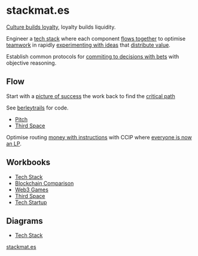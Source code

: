 # stackmat.es

[Culture builds loyalty](https://mm.dreamineering.com/docs/value/money/tokenomics/tokenomics-games/), loyalty builds liquidity.

Engineer a [tech stack](https://mm.dreamineering.com/docs/engineering/software/sdk/) where each component [flows together](https://mm.dreamineering.com/docs/flow) to optimise [teamwork](https://mm.dreamineering.com/docs/principles/people/community/teamwork) in rapidly [experimenting with ideas](https://mm.dreamineering.com/docs/experiments/) that [distribute value](https://mm.dreamineering.com/docs/value/).

Establish common protocols for [commiting to decisions with bets](https://mm.dreamineering.com/docs/principles/platform/web3/primitives/decentralized-decisions-protocols) with objective reasoning.

## Flow

Start with a [picture of success](https://mm.dreamineering.com/docs/business/functions/business-documents/business-financial-docs/financial-doc-discounted-cashflow) the work back to find the [critical path](https://mm.dreamineering.com/docs/business/business-principles/critical-path)

See [berleytrails](https://github.com/dreamineering/berleytrails) for code.

- [Pitch](https://mm.dreamineering.com/docs/experiments/dreamineering/)
- [Third Space](https://mm.dreamineering.com/docs/experiments/better-practice/)


Optimise routing [money with instructions](https://mm.dreamineering.com/docs/engineering/software/algorithms/routing-algorithm) with CCIP where [everyone is now an LP](https://mm.dreamineering.com/docs/value/money/tokenomics/tokenomics-defi/defi-uniswap).


## Workbooks

- [Tech Stack](https://docs.google.com/spreadsheets/d/1XiA_gfU_TkQXlEqVEiVLUUjKmyAZM3rirlJ5EUjJl9Y/edit#gid=1797190969)
- [Blockchain Comparison](https://docs.google.com/spreadsheets/d/16pqE_E4FzNbsqn-ACxkYfhCyBg3M9kQGcySUM3zw73M/edit#gid=1322132351)
- [Web3 Games](https://docs.google.com/spreadsheets/d/1l74VNspBM_3HjBq0oXZzoe1t-EPhKZPsH6FjRokM7cY/edit#gid=745206562)
- [Third Space](https://docs.google.com/spreadsheets/d/137bivoW4gOKJ9avATvSUgnFND6xELQuJw4cybaL006c/edit#gid=134217819)
- [Tech Startup](https://docs.google.com/spreadsheets/d/10zBw2LruDEmkBAA9GFVfBaG3UtkOMItr-44CvIxb1VQ/edit#gid=1021038640)

## Diagrams

- [Tech Stack](https://www.figma.com/file/SR3Xg7a8tElFPLoovsqwUO/technology-stack?type=whiteboard&node-id=260-1322&t=6q447RjvecYVn1fG-4)

[stackmat.es](https://www.stackmat.es/)
